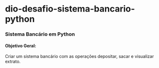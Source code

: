 # dio-desafio-sistema-bancario-python

<h3>Sistema Bancário em Python</h3>
<h4>Objetivo Geral:</h4>
<p>Criar um sistema bancário com as operações depositar, sacar e visualizar extrato.</p>
